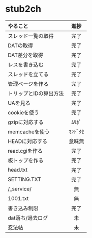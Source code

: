# stub2ch

|やること|進捗|
|:--|:--:|
|スレッド一覧の取得|完了|
|DATの取得|完了|
|DAT差分を取得|完了|
|レスを書き込む|完了|
|スレッドを立てる|完了|
|管理ページを作る|完了|
|トリップとIDの算出方法|完了|
|UAを見る|完了|
|cookieを使う|完了|
|gzipに対応する|ﾑﾘﾎﾟ|
|memcacheを使う|ﾏﾝﾄﾞｸｾ|
|HEADに対応する|意味無|
|read.cgiを作る|完了|
|板トップを作る|完了|
|head.txt|完了|
|SETTING.TXT|完了|
|/\_service/|無|
|1001.txt|無|
|書き込み制限|完了|
|dat落ち/過去ログ|未|
|忍法帖|未|
